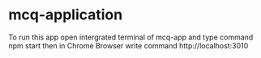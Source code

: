 # mcq-application
To run this app open intergrated terminal of mcq-app and type command npm start 
then in Chrome Browser write command http://localhost:3010 
